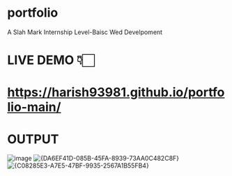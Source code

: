# portfolio
A Slah Mark Internship Level-Baisc Wed Develpoment
# LIVE DEMO 👇🏻
# https://harish93981.github.io/portfolio-main/
# OUTPUT
![image](https://github.com/user-attachments/assets/949bb598-4611-4150-8376-a48451efb46d)
![{DA6EF41D-085B-45FA-8939-73AA0C482C8F}](https://github.com/user-attachments/assets/652d3564-9069-49fe-9596-c0bd531733f0)
![{C08285E3-A7E5-47BF-9935-2567A1B55FB4}](https://github.com/user-attachments/assets/57f75d0a-a3c0-45c7-a8f9-f89fe8dea680)
